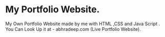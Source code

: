 # My Portfolio Website.
My Own Portfolio Website made by me with HTML ,CSS and Java Script . You Can Look Up it  at - abhradeep.com
(Live Portfolio Website).
